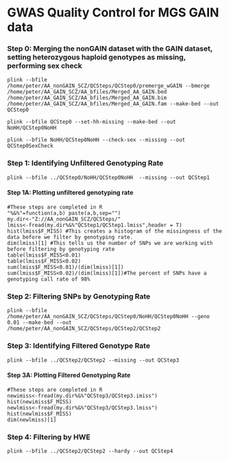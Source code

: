 # GWAS Quality Control for MGS GAIN data

### Step 0: Merging the nonGAIN dataset with the GAIN dataset, setting heterozygous haploid genotypes as missing, performing sex check
```
plink --bfile /home/peter/AA_nonGAIN_SCZ/QCSteps/QCStep0/premerge_wGAIN --bmerge /home/peter/AA_GAIN_SCZ/AA_bfiles/Merged_AA_GAIN.bed /home/peter/AA_GAIN_SCZ/AA_bfiles/Merged_AA_GAIN.bim /home/peter/AA_GAIN_SCZ/AA_bfiles/Merged_AA_GAIN.fam --make-bed --out QCStep0

plink --bfile QCStep0 --set-hh-missing --make-bed --out NoHH/QCStep0NoHH

plink --bfile NoHH/QCStep0NoHH --check-sex --missing --out QCStep0SexCheck
```

### Step 1: Identifying Unfiltered Genotyping Rate 
```
plink --bfile ../QCStep0/NoHH/QCStep0NoHH  --missing --out QCStep1
```
#### Step 1A: Plotting unfiltered genotyping rate
```
#These steps are completed in R
"%&%"=function(a,b) paste(a,b,sep="")
my.dir<-"Z://AA_nonGAIN_SCZ/QCSteps/"
lmiss<-fread(my.dir%&%"QCStep1/QCStep1.lmiss",header = T)
hist(lmiss$F_MISS) #This creates a histogram of the missingness of the data before we filter by genotyping rate.
dim(lmiss)[1] #This tells us the number of SNPs we are working with before filtering by genotyping rate
table(lmiss$F_MISS<0.01)
table(lmiss$F_MISS<0.02)
sum(lmiss$F_MISS<0.01)/(dim(lmiss)[1])
sum(lmiss$F_MISS<0.02)/(dim(lmiss)[1])#The percent of SNPs have a genotyping call rate of 98%
```

### Step 2: Filtering SNPs by Genotyping Rate
```
plink --bfile /home/peter/AA_nonGAIN_SCZ/QCSteps/QCStep0/NoHH/QCStep0NoHH --geno 0.01 --make-bed --out /home/peter/AA_nonGAIN_SCZ/QCSteps/QCStep2/QCStep2
```
 
### Step 3: Identifying Filtered Genotype Rate
```
plink --bfile ../QCStep2/QCStep2 --missing --out QCStep3
```

#### Step 3A: Plotting Filtered Genotyping Rate
```
#These steps are completed in R
newimiss<-fread(my.dir%&%"QCStep3/QCStep3.imiss")
hist(newimiss$F_MISS)
newlmiss<-fread(my.dir%&%"QCStep3/QCStep3.lmiss")
hist(newlmiss$F_MISS)
dim(newlmiss)[1]
```

### Step 4: Filtering by HWE
```
plink --bfile ../QCStep2/QCStep2 --hardy --out QCStep4
```


